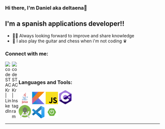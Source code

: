### Hi there, I'm Daniel aka deltaena👋

## I'm a spanish applications developer!!
- 💆🏻‍  Always looking forward to improve and share knowledge
- 🎸 I also play the guitar and chess when i'm not coding ♛

### Connect with me:

[<img align="left" alt="codeSTACKr | LinkedIn" width="22px" src="https://cdn.jsdelivr.net/npm/simple-icons@v3/icons/linkedin.svg" />][linkedin]
[<img align="left" alt="codeSTACKr | Instagram" width="22px" src="https://cdn.jsdelivr.net/npm/simple-icons@v3/icons/instagram.svg" />][instagram]

<br />
<br />

### Languages and Tools:

[<img src="https://github.com/deltaena/Resources/blob/main/java.svg" alt="drawing" width="40px"/>][java]
[<img src="https://github.com/deltaena/Resources/blob/main/Kotlin_Icon.png" alt="drawing" width="40px"/>][kotlin]
[<img src="https://github.com/deltaena/Resources/blob/main/480px-Unofficial_JavaScript_logo_2.svg.png" alt="drawing" width="40px"/>][javaScript]
[<img src="https://github.com/deltaena/Resources/blob/main/c-sharp-c-logo-02F17714BA-seeklogo.com.png" alt="drawing" width="40px"/>][c#]      
[<img src="https://github.com/deltaena/Resources/blob/main/Android_Studio_Icon_(2014-2019).svg.png" alt="drawing" width="40px"/>][androidStudio]
[<img src="https://github.com/deltaena/Resources/blob/main/71187801-14e60a80-2280-11ea-94c9-e56576f76baf.png" alt="drawing" width="40px"/>][visualCode]
[<img src="https://github.com/deltaena/Resources/blob/main/fTL08u_H_400x400.png" alt="drawing" width="40px"/>][springBoot]

---

[linkedin]: https://www.linkedin.com/in/daniel-suárez-garcía-1b3650187
[instagram]: https://www.instagram.com/deltaena/

[java]: https://www.java.com/es/
[androidStudio]: https://developer.android.com/studio
[kotlin]: https://kotlinlang.org/
[visualCode]: https://code.visualstudio.com/
[javaScript]: https://www.javascript.com/
[c#]: https://docs.microsoft.com/en-us/dotnet/csharp/
[springBoot]: https://spring.io/projects/spring-boot
